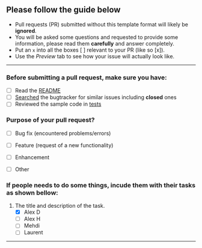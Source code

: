 ## Please follow the guide below

- Pull requests (PR) submitted without this template format will likely be **ignored**.
- You will be asked some questions and requested to provide some information, please read them **carefully** and answer completely.
- Put an `x` into all the boxes [ ] relevant to your PR (like so [x]).
- Use the *Preview* tab to see how your issue will actually look like.

---

### Before submitting a pull request, make sure you have:
- [ ] Read the [README](https://github.com/TSAP-Laval/acquisition-frontend/blob/master/README.md)
- [ ] [Searched](https://github.com/TSAP-Laval/acquisition-frontend/search?type=Issues) the bugtracker for similar issues including **closed** ones
- [ ] Reviewed the sample code in [tests](https://github.com/TSAP-Laval/acquisition-frontend/tree/master/tests)

### Purpose of your pull request?
- [ ] Bug fix (encountered problems/errors)
- [ ] Feature (request of a new functionality)
- [ ] Enhancement
- [ ] Other


### If people needs to do some things, incude them with their tasks as shown bellow:
1. The title and description of the task.
    - [X] Alex D
    - [ ] Alex H
    - [ ] Mehdi
    - [ ] Laurent

---
